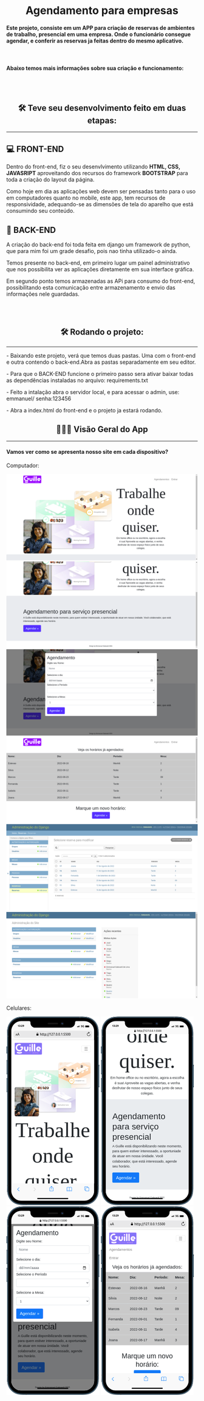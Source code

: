 <h1 align="center">Agendamento para empresas</h1>
<h4>Este projeto, consiste em um <strong>APP</strong> para criação de reservas de ambientes de trabalho, presencial em uma empresa. Onde o funcionário consegue agendar, e conferir as reservas ja feitas dentro do mesmo aplicativo.</h4>


<br>
<h4><strong>Abaixo temos mais informações sobre sua criação e funcionamento:</strong></h4>
<br> <br>
<h2 align="center">🛠️ Teve seu desenvolvimento feito em duas etapas:</h2>
<hr>
<h2> 💻 FRONT-END</h2>
<p>Dentro do front-end, fiz o seu desenvlvimento utilizando <strong> HTML,  CSS,  JAVASRIPT</strong> aproveitando dos recursos do framework <strong>BOOTSTRAP</strong> para toda a criação do layout da página.</p>
<p>Como hoje em dia as aplicações web devem ser pensadas tanto para o uso em computadores quanto no mobile, este app, tem recursos de responsividade, adequando-se as dimensões de tela do  aparelho que está consumindo seu conteúdo.</p>


 <h2>📁 BACK-END</h2>  
 <p>A criação do back-end foi toda feita em django um framework de python, que para mim foi um grade desafio, pois nao tinha utilizado-o ainda.</p>
 <p>Temos presente no back-end, em primeiro lugar um painel administrativo que nos possibilita ver as aplicações diretamente em sua interface gráfica.</p>
 <p>Em segundo ponto temos armazenadas as APi para consumo do front-end, possibilitando esta comunicação entre armazenamento e envio das informações nele guardadas.</p>
<br><br>
<h2 align="center">🛠️ Rodando o projeto:</h2>
<hr>
<p> - Baixando este projeto, verá que temos duas pastas. Uma com o front-end e outra contendo o back-end.Abra as pastas separadamente em seu editor.</p>
<p> - Para que o BACK-END funcione o primeiro passo sera ativar baixar todas as dependências instaladas no arquivo: requirements.txt </p>
<p> - Feito a intalação abra o servidor local, e para acessar o admin, use: emmanuel/ senha:123456</p>
<p> - Abra a index.html do front-end e o projeto ja estará rodando.</p>

<h2 align="center"> 🧑🏻‍💻 Visão Geral do App</h2>
<hr>
<h4>Vamos ver como se apresenta nosso site em cada dispositivo?</h4>
<p>Computador:</p>
<img src="./img/pcTela1.png">
<img src="./img/pcTela2.png">
<img src="./img/pcTela3.png">
<img src="./img/pcTela4.png">
<img src="./img/admin1.png">
<img src="./img/admin2.png">
<p>Celulares:</p>
<img src="./img/mobile.png">
<img src="./img/mobile2.png">
<br>
<img src="./img/mobile3.png">
<img src="./img/mobile4.png">

